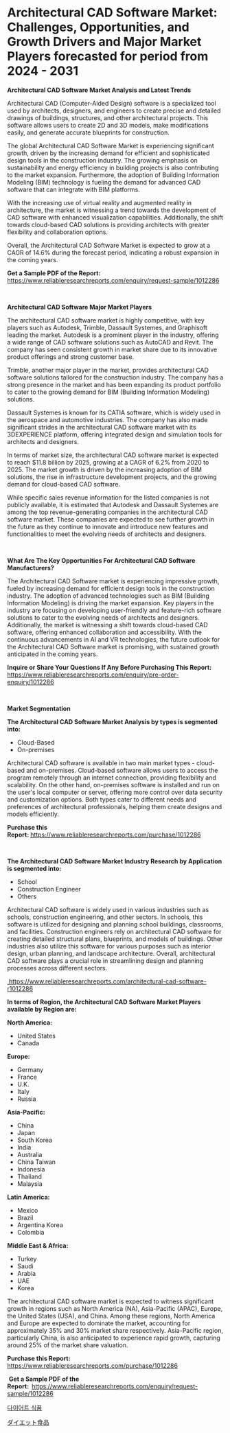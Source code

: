<p><h1>Architectural CAD Software Market: Challenges, Opportunities, and Growth Drivers and Major Market Players forecasted for period from 2024 - 2031</h1></p><p><strong>Architectural CAD Software Market Analysis and Latest Trends</strong></p>
<p><p>Architectural CAD (Computer-Aided Design) software is a specialized tool used by architects, designers, and engineers to create precise and detailed drawings of buildings, structures, and other architectural projects. This software allows users to create 2D and 3D models, make modifications easily, and generate accurate blueprints for construction.</p><p>The global Architectural CAD Software Market is experiencing significant growth, driven by the increasing demand for efficient and sophisticated design tools in the construction industry. The growing emphasis on sustainability and energy efficiency in building projects is also contributing to the market expansion. Furthermore, the adoption of Building Information Modeling (BIM) technology is fueling the demand for advanced CAD software that can integrate with BIM platforms.</p><p>With the increasing use of virtual reality and augmented reality in architecture, the market is witnessing a trend towards the development of CAD software with enhanced visualization capabilities. Additionally, the shift towards cloud-based CAD solutions is providing architects with greater flexibility and collaboration options.</p><p>Overall, the Architectural CAD Software Market is expected to grow at a CAGR of 14.6% during the forecast period, indicating a robust expansion in the coming years.</p></p>
<p><strong>Get a Sample PDF of the Report:&nbsp;</strong> <a href="https://www.reliableresearchreports.com/enquiry/request-sample/1012286">https://www.reliableresearchreports.com/enquiry/request-sample/1012286</a></p>
<p>&nbsp;</p>
<p><strong>Architectural CAD Software Major Market Players</strong></p>
<p><p>The architectural CAD software market is highly competitive, with key players such as Autodesk, Trimble, Dassault Systemes, and Graphisoft leading the market. Autodesk is a prominent player in the industry, offering a wide range of CAD software solutions such as AutoCAD and Revit. The company has seen consistent growth in market share due to its innovative product offerings and strong customer base.</p><p>Trimble, another major player in the market, provides architectural CAD software solutions tailored for the construction industry. The company has a strong presence in the market and has been expanding its product portfolio to cater to the growing demand for BIM (Building Information Modeling) solutions.</p><p>Dassault Systemes is known for its CATIA software, which is widely used in the aerospace and automotive industries. The company has also made significant strides in the architectural CAD software market with its 3DEXPERIENCE platform, offering integrated design and simulation tools for architects and designers.</p><p>In terms of market size, the architectural CAD software market is expected to reach $11.8 billion by 2025, growing at a CAGR of 6.2% from 2020 to 2025. The market growth is driven by the increasing adoption of BIM solutions, the rise in infrastructure development projects, and the growing demand for cloud-based CAD software.</p><p>While specific sales revenue information for the listed companies is not publicly available, it is estimated that Autodesk and Dassault Systemes are among the top revenue-generating companies in the architectural CAD software market. These companies are expected to see further growth in the future as they continue to innovate and introduce new features and functionalities to meet the evolving needs of architects and designers.</p></p>
<p>&nbsp;</p>
<p><strong>What Are The Key Opportunities For Architectural CAD Software Manufacturers?</strong></p>
<p><p>The Architectural CAD Software market is experiencing impressive growth, fueled by increasing demand for efficient design tools in the construction industry. The adoption of advanced technologies such as BIM (Building Information Modeling) is driving the market expansion. Key players in the industry are focusing on developing user-friendly and feature-rich software solutions to cater to the evolving needs of architects and designers. Additionally, the market is witnessing a shift towards cloud-based CAD software, offering enhanced collaboration and accessibility. With the continuous advancements in AI and VR technologies, the future outlook for the Architectural CAD Software market is promising, with sustained growth anticipated in the coming years.</p></p>
<p><strong>Inquire or Share Your Questions If Any Before Purchasing This Report:</strong> <a href="https://www.reliableresearchreports.com/enquiry/pre-order-enquiry/1012286">https://www.reliableresearchreports.com/enquiry/pre-order-enquiry/1012286</a></p>
<p>&nbsp;</p>
<p><strong>Market Segmentation</strong></p>
<p><strong>The Architectural CAD Software Market Analysis by types is segmented into:</strong></p>
<p><ul><li>Cloud-Based</li><li>On-premises</li></ul></p>
<p><p>Architectural CAD software is available in two main market types - cloud-based and on-premises. Cloud-based software allows users to access the program remotely through an internet connection, providing flexibility and scalability. On the other hand, on-premises software is installed and run on the user's local computer or server, offering more control over data security and customization options. Both types cater to different needs and preferences of architectural professionals, helping them create designs and models efficiently.</p></p>
<p><strong>Purchase this Report:&nbsp;</strong><a href="https://www.reliableresearchreports.com/purchase/1012286">https://www.reliableresearchreports.com/purchase/1012286</a></p>
<p>&nbsp;</p>
<p><strong>The Architectural CAD Software Market Industry Research by Application is segmented into:</strong></p>
<p><ul><li>School</li><li>Construction Engineer</li><li>Others</li></ul></p>
<p><p>Architectural CAD software is widely used in various industries such as schools, construction engineering, and other sectors. In schools, this software is utilized for designing and planning school buildings, classrooms, and facilities. Construction engineers rely on architectural CAD software for creating detailed structural plans, blueprints, and models of buildings. Other industries also utilize this software for various purposes such as interior design, urban planning, and landscape architecture. Overall, architectural CAD software plays a crucial role in streamlining design and planning processes across different sectors.</p></p>
<p><a href="https://www.reliableresearchreports.com/architectural-cad-software-r1012286">&nbsp;https://www.reliableresearchreports.com/architectural-cad-software-r1012286</a></p>
<p><strong>In terms of Region, the Architectural CAD Software Market Players available by Region are:</strong></p>
<p>
    <p> <strong> North America: </strong>
        <ul>
            <li>United States</li>
            <li>Canada</li>
        </ul>
        </p> 
    <p> <strong> Europe: </strong>
        <ul>
            <li>Germany</li>
            <li>France</li>
            <li>U.K.</li>
            <li>Italy</li>
            <li>Russia</li>
        </ul>
        </p> 
    <p> <strong> Asia-Pacific: </strong>
        <ul>
            <li>China</li>
            <li>Japan</li>
            <li>South Korea</li>
            <li>India</li>
            <li>Australia</li>
            <li>China Taiwan</li>
            <li>Indonesia</li>
            <li>Thailand</li>
            <li>Malaysia</li>
        </ul>
        </p> 
    <p> <strong> Latin America: </strong>
        <ul>
            <li>Mexico</li>
            <li>Brazil</li>
            <li>Argentina Korea</li>
            <li>Colombia</li>
        </ul>
        </p> 
    <p> <strong> Middle East & Africa: </strong>
        <ul>
            <li>Turkey</li>
            <li>Saudi</li>
            <li>Arabia</li>
            <li>UAE</li>
            <li>Korea</li>
        </ul>
    </p>
    </p>
<p><p>The architectural CAD software market is expected to witness significant growth in regions such as North America (NA), Asia-Pacific (APAC), Europe, the United States (USA), and China. Among these regions, North America and Europe are expected to dominate the market, accounting for approximately 35% and 30% market share respectively. Asia-Pacific region, particularly China, is also anticipated to experience rapid growth, capturing around 25% of the market share valuation.</p></p>
<p><strong>Purchase this Report: </strong><a href="https://www.reliableresearchreports.com/purchase/1012286">https://www.reliableresearchreports.com/purchase/1012286</a></p>
<p>&nbsp;<strong>Get a Sample PDF of the Report:&nbsp;&nbsp;</strong><a href="https://www.reliableresearchreports.com/enquiry/request-sample/1012286">https://www.reliableresearchreports.com/enquiry/request-sample/1012286</a></p>
<p><strong></strong></p>
<p><p><a href="https://github.com/laholand/Market-Research-Report-List-3/blob/main/813279652930.md">다이어트 식품</a></p><p><a href="https://github.com/mohamedbakry57/Market-Research-Report-List-3/blob/main/134548752935.md">ダイエット食品</a></p></p>